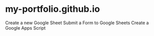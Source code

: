 # my-portfolio.github.io
 Create a new Google Sheet
 Submit a Form to Google Sheets
 Create a Google Apps Script
